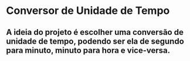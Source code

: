 # Conversor de Unidade de Tempo
## A ideia do projeto é escolher uma conversão de unidade de tempo, podendo ser ela de segundo para minuto, minuto para hora e vice-versa.